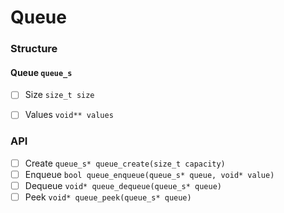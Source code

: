 # Queue



### Structure

#### Queue `queue_s`
- [ ] Size `size_t size`
- [ ] Values `void** values`



### API

- [ ] Create `queue_s* queue_create(size_t capacity)`
- [ ] Enqueue `bool queue_enqueue(queue_s* queue, void* value)`
- [ ] Dequeue `void* queue_dequeue(queue_s* queue)`
- [ ] Peek `void* queue_peek(queue_s* queue)`
